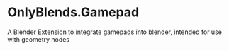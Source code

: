# OnlyBlends.Gamepad
A Blender Extension to integrate gamepads into blender, intended for use with geometry nodes
